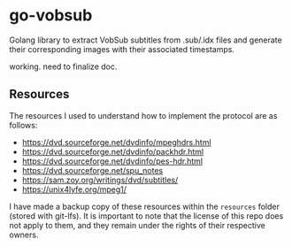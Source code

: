 # go-vobsub

Golang library to extract VobSub subtitles from .sub/.idx files and generate their corresponding images with their associated timestamps.

working. need to finalize doc.


## Resources

The resources I used to understand how to implement the protocol are as follows:

* https://dvd.sourceforge.net/dvdinfo/mpeghdrs.html
* https://dvd.sourceforge.net/dvdinfo/packhdr.html
* https://dvd.sourceforge.net/dvdinfo/pes-hdr.html
* https://dvd.sourceforge.net/spu_notes
* https://sam.zoy.org/writings/dvd/subtitles/
* https://unix4lyfe.org/mpeg1/

I have made a backup copy of these resources within the `resources` folder (stored with git-lfs). It is important to note that the license of this repo does not apply to them, and they remain under the rights of their respective owners.
